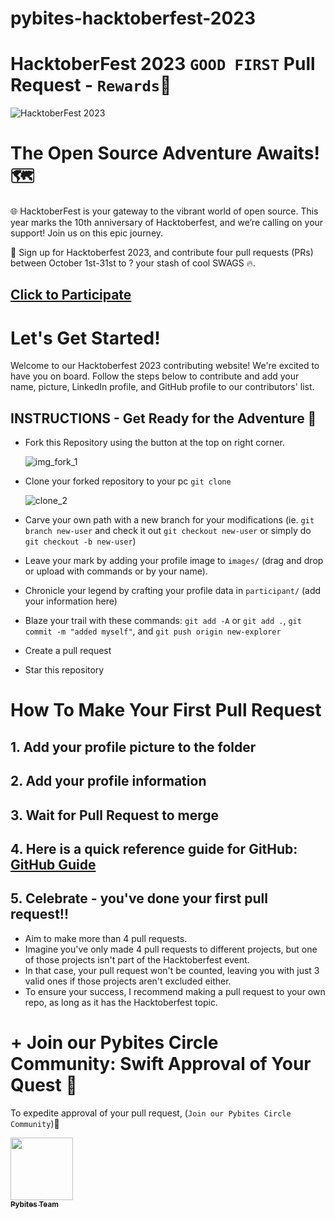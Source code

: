 # pybites-hacktoberfest-2023

# HacktoberFest 2023 `GOOD FIRST` Pull Request - `Rewards`🎉

![HacktoberFest 2023]()

# The Open Source Adventure Awaits! 🗺️

🌐 HacktoberFest is your gateway to the vibrant world of open source. This year marks the 10th anniversary of Hacktoberfest, and we’re calling on your support! Join us on this epic journey.

📢 Sign up for Hacktoberfest 2023, and contribute four pull requests (PRs) between October 1st-31st to ? your stash of cool SWAGS 🔥.

## [Click to Participate](https://hacktoberfest.com/participation/)

# Let's Get Started! 

Welcome to our Hacktoberfest 2023 contributing website! We're excited to have you on board. Follow the steps below to contribute and add your name, picture, LinkedIn profile, and GitHub profile to our contributors' list.

## INSTRUCTIONS - Get Ready for the Adventure 🧭

- Fork this Repository using the button at the top on right corner.

  ![img_fork_1](https://github.com/)

- Clone your forked repository to your pc `git clone `

  ![clone_2](https://github.com/)

- Carve your own path with a new branch for your modifications (ie. `git branch new-user` and check it out `git checkout new-user` or simply do `git checkout -b new-user`)

- Leave your mark by adding your profile image to `images/` (drag and drop or upload with commands or by your name).

- Chronicle your legend by crafting your profile data in `participant/` (add your information here)

- Blaze your trail with these commands: `git add -A` or `git add .`, `git commit -m "added myself"`, and `git push origin new-explorer`

- Create a pull request

- Star this repository

# How To Make Your First Pull Request

## 1. Add your profile picture to the folder

## 2. Add your profile information

## 3. Wait for Pull Request to merge

## 4. Here is a quick reference guide for GitHub: [GitHub Guide](https://github.com/git-guides)

## 5. Celebrate - you've done your first pull request!!

- Aim to make more than 4 pull requests.
- Imagine you've only made 4 pull requests to different projects, but one of those projects isn't part of the Hacktoberfest event.
- In that case, your pull request won't be counted, leaving you with just 3 valid ones if those projects aren't excluded either.
- To ensure your success, I recommend making a pull request to your own repo, as long as it has the Hacktoberfest topic.

# + Join our Pybites Circle Community: Swift Approval of Your Quest 🚀

To expedite approval of your pull request, (`Join our Pybites Circle Community`)🚀

<tr><td align="center"><a href="https://github.com/"><kbd><img src=".github/" width="100px;" alt=""/></kbd><br /><sub><b>Pybites Team</b></sub></a><br /></td>

</tr>
